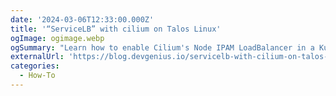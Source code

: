 ```yaml
---
date: '2024-03-06T12:33:00.000Z'
title: '“ServiceLB” with cilium on Talos Linux'
ogImage: ogimage.webp
ogSummary: "Learn how to enable Cilium's Node IPAM LoadBalancer in a Kubernetes cluster running on Talos Linux"
externalUrl: 'https://blog.devgenius.io/servicelb-with-cilium-on-talos-linux-8a290d524cb7'
categories:
  - How-To
---
```


